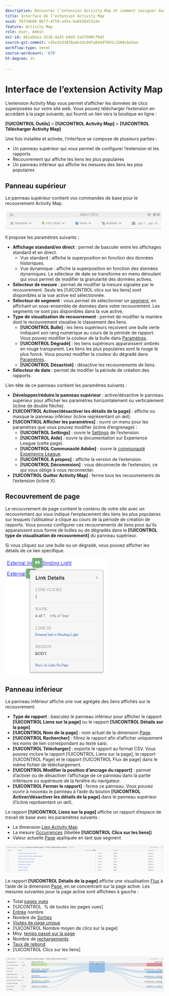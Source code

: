 ```yaml
---
description: Découvrez l’extension Activity Map et comment naviguer dans son interface.
title: Interface de l’extension Activity Map
uuid: f6734b60-0b77-4f50-a45a-6a6936d1524e
feature: Activity Map
role: User, Admin
exl-id: 461abda1-3238-4a32-b9d3-5a57b00cf0d3
source-git-commit: c45e52d38f8ade19c09fa0d4d7955c3208cbe5aa
workflow-type: tm+mt
source-wordcount: '679'
ht-degree: 1%

---
```


# Interface de l’extension Activity Map

L’extension Activity Map vous permet d’afficher les données de clics superposées sur votre site web. Vous pouvez télécharger l’extension en accédant à la page suivante, qui fournit un lien vers la boutique en ligne :

**[!UICONTROL Outils]** > **[!UICONTROL Activity Map]** > **[!UICONTROL Télécharger Activity Map]**

Une fois installée et activée, l’interface se compose de plusieurs parties :

* Un panneau supérieur qui vous permet de configurer l’extension et les rapports
* Recouvrement qui affiche les liens les plus populaires
* Un panneau inférieur qui affiche les mesures des liens les plus populaires

## Panneau supérieur

Le panneau supérieur contient vos commandes de base pour le recouvrement Activity Map.

![Recouvrement](../assets/overlay.png)

Il propose les paramètres suivants :

* **Affichage standard/en direct** : permet de basculer entre les affichages standard et en direct.
   * Vue standard : affiche la superposition en fonction des données historiques.
   * Vue dynamique : affiche la superposition en fonction des données dynamiques. Le sélecteur de date se transforme en menu déroulant qui vous permet de modifier la granularité des données actives.
* **Sélecteur de mesure** : permet de modifier la mesure signalée par le recouvrement. Seuls les [!UICONTROL clics sur les liens] sont disponibles si la vue active est sélectionnée.
* **Sélecteur de segment** : vous permet de sélectionner un [segment](/help/components/segmentation/seg-overview.md), en affichant un sous-ensemble de données dans votre recouvrement. Les segments ne sont pas disponibles dans la vue active.
* **Type de visualisation de recouvrement** : permet de modifier la manière dont le recouvrement visualise le classement des liens.
   * **[!UICONTROL Bulle]** : les liens supérieurs reçoivent une bulle verte indiquant son rang numérique au cours de la période de rapport. Vous pouvez modifier la couleur de la bulle dans [Paramètres](settings.md).
   * **[!UICONTROL Dégradé]** : les liens supérieurs apparaissent ombrés en rouge transparent. Les liens les plus populaires sont le rouge le plus foncé. Vous pouvez modifier la couleur du dégradé dans [Paramètres](settings.md).
   * **[!UICONTROL Désactivé]** : désactive les recouvrements de liens.
* **Sélecteur de date** : permet de modifier la période de création des rapports.

L’en-tête de ce panneau contient les paramètres suivants :

* **Développer/réduire le panneau supérieur** : active/désactive le panneau supérieur pour afficher les paramètres horizontalement ou verticalement (icône de double flèche).
* **[!UICONTROL Activer/désactiver les détails de la page]** : affiche ou masque le panneau inférieur (icône représentant un œil).
* **[!UICONTROL Afficher les paramètres]** : ouvre un menu pour les paramètres que vous pouvez modifier (icône d’engrenage) :
   * **[!UICONTROL Settings]** : ouvre le [Settings](settings.md) de l’extension.
   * **[!UICONTROL Aide]** : ouvre la documentation sur Experience League (cette page).
   * **[!UICONTROL Communauté Adobe]** : ouvre la [communauté Experience League](https://experienceleaguecommunities.adobe.com/?profile.language=fr).
   * **[!UICONTROL À propos]** : affiche la version de l’extension.
   * **[!UICONTROL Déconnexion]** : vous déconnecte de l’extension, ce qui vous oblige à vous reconnecter.
* **[!UICONTROL Quitter Activity Map]** : ferme tous les recouvrements de l’extension (icône X).

## Recouvrement de page

Le recouvrement de page contient le contenu de votre site avec un recouvrement qui vous indique l’emplacement des liens les plus populaires sur lesquels l’utilisateur a cliqué au cours de la période de création de rapports. Vous pouvez configurer ces recouvrements de liens pour qu’ils apparaissent sous forme de bulles ou de dégradés dans le **[!UICONTROL type de visualisation de recouvrement]** du panneau supérieur.

Si vous cliquez sur une bulle ou un dégradé, vous pouvez afficher les détails de ce lien spécifique.

![Bulle de lien](../assets/link-bubble.png)

## Panneau inférieur

Le panneau inférieur affiche une vue agrégée des liens affichés sur le recouvrement.

* **Type de rapport** : basculez le panneau inférieur pour afficher le rapport **[!UICONTROL Liens sur la page]** ou le rapport **[!UICONTROL Détails sur la page]**.
* **[!UICONTROL Nom de la page]** : nom actuel de la dimension [Page](/help/components/dimensions/page.md).
* **[!UICONTROL Rechercher]** : filtrez le rapport afin d’afficher uniquement les noms de lien correspondant au texte saisi.
* **[!UICONTROL Télécharger]** : exporte le rapport au format CSV. Vous pouvez inclure le rapport [!UICONTROL Liens sur la page], le rapport [!UICONTROL Page] et le rapport [!UICONTROL Flux de page] dans le même fichier de téléchargement.
* **[!UICONTROL Modifier la position d’ancrage du rapport]** : permet d’activer ou de désactiver l’affichage de ce panneau dans la partie inférieure ou supérieure de la fenêtre du navigateur.
* **[!UICONTROL Fermer le rapport]** : ferme ce panneau. Vous pouvez ouvrir à nouveau le panneau à l’aide du bouton **[!UICONTROL Activer/désactiver les détails de la page]** dans le panneau supérieur (l’icône représentant un œil).

Le rapport **[!UICONTROL Liens sur la page]** affiche un rapport d’espace de travail de base avec les paramètres suivants :

* La dimension [Lien Activity Map](/help/components/dimensions/activity-map-link.md)
* La mesure [Occurrences](/help/components/metrics/occurrences.md) (libellée **[!UICONTROL Clics sur les liens]**)
* Valeur actuelle [Page](/help/components/dimensions/page.md) appliquée en tant que segment

![Liens dans le panneau Page](../assets/links-on-page.png)

Le rapport **[!UICONTROL Détails de la page]** affiche une visualisation [Flux](/help/analyze/analysis-workspace/visualizations/c-flow/flow.md) à l’aide de la dimension [Page](/help/components/dimensions/page.md), en se concentrant sur la page active. Les mesures suivantes pour la page active sont affichées à gauche :

* Total [pages vues](/help/components/metrics/page-views.md)
* [!UICONTROL &#x200B; % de toutes les pages vues]
* [Entrée](/help/components/metrics/entries.md) nombre
* Nombre de [Sorties](/help/components/metrics/exits.md)
* [Visites de page unique](/help/components/metrics/single-page-visits.md)
* [!UICONTROL Nombre moyen de clics sur la page]
* Moy. [temps passé sur la page](/help/components/metrics/time-spent.md)
* Nombre de [rechargements](/help/components/metrics/reloads.md)
* [Taux de rebond](/help/components/metrics/bounce-rate.md)
* [!UICONTROL Clics sur les liens]

![Détails de la page](../assets/page-details.png)
